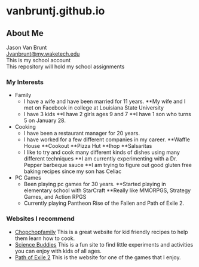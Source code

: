 # vanbruntj.github.io
## About Me
Jason Van Brunt<br/>
Jvanbrunt@my.waketech.edu<br/>
This is my school account<br/>
This repository will hold my school assignments<br/>
### My Interests
* Family
	* I have a wife and have been married for 11 years.
	 **My wife and I met on Facebook in college at Louisiana State University
	* I have 3 kids
	 **I have 2 girls ages 9 and 7
	 **I have 1 son who turns 5 on January 28.
* Cooking
	* I have been a restaurant manager for 20 years.
	* I have worked for a few different companies in my career.
	 **Waffle House
	 **Cookout
	 **Pizza Hut
	 **Ihop
	 **Salsaritas
	* I like to try and cook many different kinds of dishes using many different techniques
	 **I am currently experimenting with a Dr. Pepper barbeque sauce
	 **I am trying to figure out good gluten free baking recipes since my son has Celiac
* PC Games
	* Been playing pc games for 30 years.
	 **Started playing in elementary school with StarCraft
	 **Really like MMORPGS, Strategy Games, and Action RPGS
	* Currently playing Pantheon Rise of the Fallen and Path of Exile 2.

### Websites I recommend
+	[Chopchopfamily](https://www.chopchopfamily.org/recipes/) This is a great website for kid friendly recipes to help them learn how to cook.
+	[Science Buddies](https://www.sciencebuddies.org/) This is a fun site to find little experiments and activities you can enjoy with kids of all ages.
+	[Path of Exile 2](https://pathofexile2.com/home) This is the website for one of the games that I enjoy.
	

